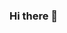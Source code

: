 ### Hi there 👋

<!--
**hvs42/hvs42** is a ✨ _special_ ✨ repository because its `README.md` (this file) appears on your GitHub profile.

Here are some ideas to get you started:

- 🔭 I’m currently working on Web games 
- 🌱 I’m currently learning Android Development.
- 📫 How to reach me: Email :- harshvardhansingh2403@gmail.com
-->

